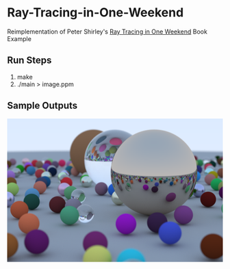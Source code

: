 # Ray-Tracing-in-One-Weekend
Reimplementation of Peter Shirley's [Ray Tracing in One Weekend](https://raytracing.github.io/) Book Example

## Run Steps

1. make
2. ./main > image.ppm

## Sample Outputs

![Image](out/image.png "Title")
